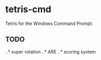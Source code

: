 # tetris-cmd
Tetris for the Windows Command Prompt.

## TODO
..* super rotation
..* ARE
..* scoring system
